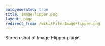 ```yaml
---
autogenerated: true
title: ImageFlipper.png
layout: page
redirect_from: /wiki/File:ImageFlipper.png
---
```


Screen shot of Image Flipper plugin
